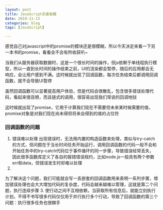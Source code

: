 ```yaml
---
layout: post
title: JavaScript忍者秘籍
date: 2019-11-13
categories: blog
tags: [JavaScript]

---
```


感觉自己对javascript中的promise的模块还是很模糊，所以今天决定来看一下另一本书的promise，看看会不会有所收获叭~

当我们从服务器获取数据时，这是一个很长时间的操作，但js依赖于单线程执行模型，所以一直到长时间的操作结束之前，UI的渲染都会暂停，随后的应用都会无响应，会让用户感到不满。这时候就出现了回调函数，每次任务结束后都调用回调函数，就不会导致UI暂停

虽然回调函数可以显著提高用户体验，但是代码会很散乱，包含很多错误处理代码，看起来很丑陋，而且链式的调用，很容易出现我们常说的回调地狱

这时候就出现了promise，它用于计算我们现在不需要但未来某时候需要的值，promise对象是对我们现在尚未得但将来会得到的值的占位符

### 回调函数的问题
1. 错误难以处理
出现错误时，无法用内置的构造函数来处理，类似与try-catch的方式，但问题在于当长时间任务开始运行，调用回调函数的代码一般不会和开始任务中的try-catch代码位于事件循环的同一步骤，导致错误经常丢失，因此很多函数库定义了各自的报错错误规约，比如node.js一般具有两个参数err和data，但错误发生时却难以处理
2. 
为了解决这个问题，我们可能就会写一丢嵌套的回调函数用来表明一系列步骤，增加错误处理也会大大增加代码的复杂度，代码会越来越难以管理，这就是第二个问题，执行连续步骤
3. 使行动之间不互相依赖，当获取所有信息后，就能立刻执行计划，不得不书写很多代码仅仅用于并行执行多个行动，导致了回调函数的第三个问题：执行很多任务也很棘手
